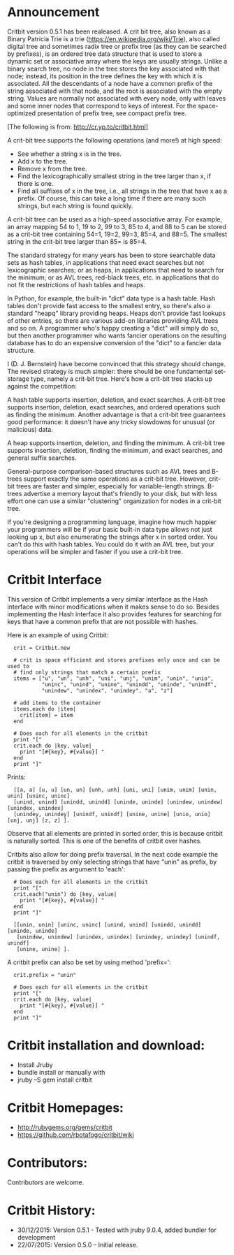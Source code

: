 Announcement
============

Critbit version 0.5.1 has been realeased.  A crit bit tree, also known as a Binary Patricia
Trie is a trie (https://en.wikipedia.org/wiki/Trie), also called digital tree and sometimes
radix tree or prefix tree (as they
can be searched by prefixes), is an ordered tree data structure that is used to store a
dynamic set or associative array where the keys are usually strings. Unlike a binary search
tree, no node in the tree stores the key associated with that node; instead, its position
in the tree defines the key with which it is associated. All the descendants of a node have
a common prefix of the string associated with that node, and the root is associated with
the empty string. Values are normally not associated with every node, only with leaves and
some inner nodes that correspond to keys of interest. For the space-optimized presentation
of prefix tree, see compact prefix tree.

[The following is from: http://cr.yp.to/critbit.html]

A crit-bit tree supports the following operations (and more!) at high speed:

  + See whether a string x is in the tree.
  + Add x to the tree.
  + Remove x from the tree.
  + Find the lexicographically smallest string in the tree larger than x, if there is one.
  + Find all suffixes of x in the tree, i.e., all strings in the tree that have x as a prefix. Of course, this can take a long time if there are many such strings, but each string is found quickly.
  
A crit-bit tree can be used as a high-speed associative array. For example, an array mapping
54 to 1, 19 to 2, 99 to 3, 85 to 4, and 88 to 5 can be stored as a crit-bit tree containing
54=1, 19=2, 99=3, 85=4, and 88=5. The smallest string in the crit-bit tree larger than 85= is
85=4.

The standard strategy for many years has been to store searchable data sets as hash tables,
in applications that need exact searches but not lexicographic searches; or as heaps, in
applications that need to search for the minimum; or as AVL trees, red-black trees, etc. in
applications that do not fit the restrictions of hash tables and heaps.

In Python, for example, the built-in "dict" data type is a hash table. Hash tables don't
provide fast access to the smallest entry, so there's also a standard "heapq" library
providing heaps. Heaps don't provide fast lookups of other entries, so there are various
add-on libraries providing AVL trees and so on. A programmer who's happy creating a "dict"
will simply do so, but then another programmer who wants fancier operations on the resulting
database has to do an expensive conversion of the "dict" to a fancier data structure.

I (D. J. Bernstein) have become convinced that this strategy should change. The revised
strategy is much simpler: there should be one fundamental set-storage type, namely a crit-bit
tree. Here's how a crit-bit tree stacks up against the competition:

A hash table supports insertion, deletion, and exact searches. A crit-bit tree supports
insertion, deletion, exact searches, and ordered operations such as finding the minimum.
Another advantage is that a crit-bit tree guarantees good performance: it doesn't have any
tricky slowdowns for unusual (or malicious) data.

A heap supports insertion, deletion, and finding the minimum. A crit-bit tree supports
insertion, deletion, finding the minimum, and exact searches, and general suffix searches.

General-purpose comparison-based structures such as AVL trees and B-trees support exactly the
same operations as a crit-bit tree. However, crit-bit trees are faster and simpler, especially
for variable-length strings. B-trees advertise a memory layout that's friendly to your disk,
but with less effort one can use a similar "clustering" organization for nodes in a crit-bit
tree.

If you're designing a programming language, imagine how much happier your programmers will be
if your basic built-in data type allows not just looking up x, but also enumerating the
strings after x in sorted order. You can't do this with hash tables. You could do it with an
AVL tree, but your operations will be simpler and faster if you use a crit-bit tree.

Critbit Interface
=================

This version of Critbit implements a very similar interface as the Hash interface with minor
modifications when it makes sense to do so.  Besides implementing the Hash interface it also
provides features for searching for keys that have a common prefix that are not possible
with hashes.

Here is an example of using Critbit:

      crit = Critbit.new

      # crit is space efficient and stores prefixes only once and can be used to
      # find only strings that match a certain prefix
      items = ["u", "un", "unh", "uni", "unj", "unim", "unin", "unio",
               "uninc", "unind", "unine", "unindd", "uninde", "unindf",
               "unindew", "unindex", "unindey", "a", "z"]

      # add items to the container
      items.each do |item|
        crit[item] = item
      end

      # Does each for all elements in the critbit
      print "["
      crit.each do |key, value|
        print "[#{key}, #{value}] "
      end
      print "]"

Prints:

      [[a, a] [u, u] [un, un] [unh, unh] [uni, uni] [unim, unim] [unin, unin] [uninc, uninc]
      [unind, unind] [unindd, unindd] [uninde, uninde] [unindew, unindew] [unindex, unindex]
      [unindey, unindey] [unindf, unindf] [unine, unine] [unio, unio] [unj, unj] [z, z] ].

Observe that all elements are printed in sorted order, this is because critbit is
naturally sorted.  This is one of the benefits of critbit over hashes.

Critbits also allow for doing prefix traversal. In the next code example the critbit is
traversed by only selecting strings that have "unin" as prefix, by passing the prefix as
argument to 'each':

      # Does each for all elements in the critbit
      print "["
      crit.each("unin") do |key, value|
        print "[#{key}, #{value}] "
      end
      print "]"

      [[unin, unin] [uninc, uninc] [unind, unind] [unindd, unindd] [uninde, uninde]
       [unindew, unindew] [unindex, unindex] [unindey, unindey] [unindf, unindf]
       [unine, unine] ].

A critbit prefix can also be set by using method 'prefix=':

      crit.prefix = "unin"

      # Does each for all elements in the critbit
      print "["
      crit.each do |key, value|
        print "[#{key}, #{value}] "
      end
      print "]"


Critbit installation and download:
==================================

  + Install Jruby
  + bundle install or manually with
  + jruby –S gem install critbit

Critbit Homepages:
==================

  + http://rubygems.org/gems/critbit
  + https://github.com/rbotafogo/critbit/wiki

Contributors:
=============

Contributors are welcome.

Critbit History:
================

  + 30/12/2015: Version 0.5.1 - Tested with jruby 9.0.4, added bundler for development
  + 22/07/2015: Version 0.5.0 – Initial release.


